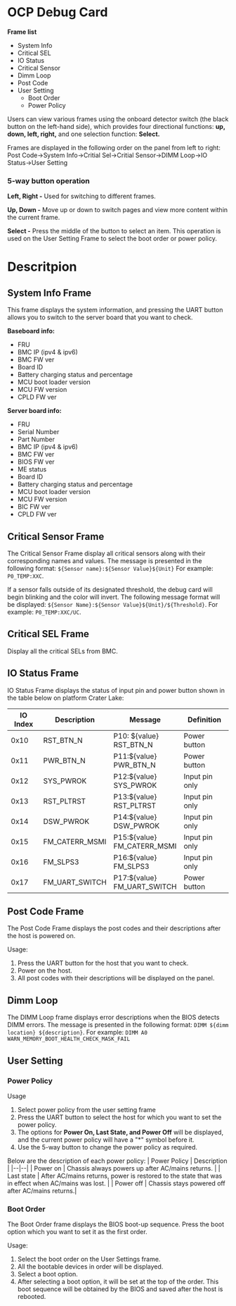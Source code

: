 # OCP Debug Card

**Frame list**
- System Info
- Critical SEL
- IO Status
- Critical Sensor
- Dimm Loop
- Post Code
- User Setting
	- Boot Order
	- Power Policy

Users can view various frames using the onboard detector switch (the black button on the left-hand side), which provides four directional functions: **up, down, left, right,** and one selection function: **Select.**

Frames are displayed in the following order on the panel from left to right: Post Code->System Info->Critial Sel->Critial Sensor->DIMM Loop->IO Status->User Setting

### 5-way button operation

**Left, Right -**
Used for switching to different frames.

**Up, Down -**
Move up or down to switch pages and view more content within the current frame.

**Select -**
Press the middle of the button to select an item. This operation is used on the User Setting Frame to select the boot order or power policy.


# Descritpion

## System Info Frame
This frame displays the system information, and pressing the UART button allows you to switch to the server board that you want to check.

**Baseboard info:**
- FRU
- BMC IP (ipv4 & ipv6)
- BMC FW ver
- Board ID
- Battery charging status  and  percentage
- MCU boot loader version
- MCU FW version
- CPLD FW ver

**Server board info:**
- FRU
- Serial  Number
- Part Number
- BMC IP (ipv4 & ipv6)
- BMC FW ver
- BIOS FW ver
- ME status
- Board ID
- Battery charging status  and  percentage
- MCU boot loader version
- MCU FW version
- BIC FW ver
- CPLD FW ver

## Critical Sensor Frame

The Critical Sensor Frame display all critical sensors along with their corresponding names and values. The message is presented in the following format:
`${Sensor name}:${Sensor Value}${Unit}`
For example: `P0_TEMP:XXC`.

If a sensor falls outside of its designated threshold, the debug card will begin blinking and the color will invert. The following message format will be displayed: `${Sensor Name}:${Sensor Value}${Unit}/${Threshold}`. For example: `P0_TEMP:XXC/UC`.

## Critical SEL Frame

Display all the critical SELs from BMC.

## IO Status Frame

IO Status Frame displays the status of input pin and power button shown in the table below on platform Crater Lake:

| IO Index| Description | Message | Definition |
|--|--| --| --|
| 0x10 |RST_BTN_N  |P10: ${value}<br />RST_BTN_N  |Power button|
| 0x11 |PWR_BTN_N  |P11:${value}<br />PWR_BTN_N    |Power button|
| 0x12 |SYS_PWROK  |P12:${value}<br />SYS_PWROK  |Input pin only|
| 0x13 |RST_PLTRST  |P13:${value}<br />RST_PLTRST   |Input pin only|
| 0x14 |DSW_PWROK  |P14:${value}<br />DSW_PWROK   |Input pin only|
| 0x15 |FM_CATERR_MSMI |P15:${value}<br />FM_CATERR_MSMI  |Input pin only|
| 0x16 |FM_SLPS3  |P16:${value}<br />FM_SLPS3   |Input pin only|
| 0x17 |FM_UART_SWITCH |P17:${value}<br />FM_UART_SWITCH  |Power button |



## Post Code Frame
The Post Code Frame displays the post codes and their descriptions after the host is powered on.

Usage:
1. Press the UART button for the host that you want to check.
2. Power on the host.
3. All post codes with their descriptions will be displayed on the panel.

## Dimm Loop

The DIMM Loop frame displays error descriptions when the BIOS detects DIMM errors.
The message is presented in the following format:
`DIMM ${dimm location} ${description}`. For example: `DIMM A0 WARN_MEMORY_BOOT_HEALTH_CHECK_MASK_FAIL`

## User Setting

### Power Policy
Usage
1. Select power policy from the user setting frame
2. Press the UART button to select the host for which you want to set the power policy.
3. The options for **Power On, Last State, and Power Off** will be displayed, and the current power policy will have a "*" symbol before it.
4. Use the 5-way button to change the power policy as required.

Below are the description of each power policy:
| Power Policy | Description |
|--|--|
| Power on | Chassis always powers up after AC/mains returns.  |
| Last state | After AC/mains returns, power is restored to the state that was in effect when AC/mains was lost.  |
| Power off |  Chassis stays powered off after AC/mains returns.|


### Boot Order

The Boot Order frame displays the BIOS boot-up sequence. Press the boot option which you want to set it as the first order.

Usage:
1. Select the boot order on the User Settings frame.
2. All the bootable devices in order will be displayed.
3. Select a boot option.
4. After selecting a boot option, it will be set at the top of the order. This boot sequence will be obtained by the BIOS and saved after the host is rebooted.
